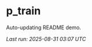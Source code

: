 # p_train

Auto-updating README demo.

<!--START_SECTION:status-->
_Last run: 2025-08-31 03:07 UTC_
<!--END_SECTION:status-->




























































































































































































































































